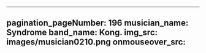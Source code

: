 ------
pagination_pageNumber: 196
musician_name: Syndrome
band_name: Kong.
img_src: images/musician0210.png
onmouseover_src: 
------